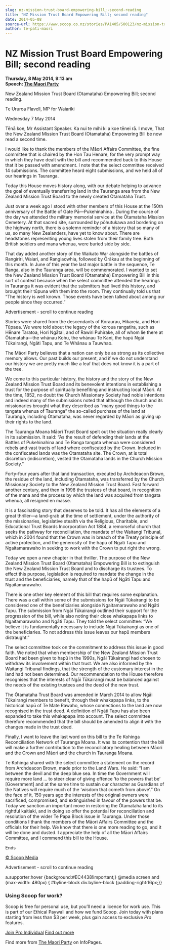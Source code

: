 ```yaml
---
slug: nz-mission-trust-board-empowering-bill;-second-reading
title: "NZ Mission Trust Board Empowering Bill; second reading"
date: 2014-05-08
source-url: https://www.scoop.co.nz/stories/PA1405/S00123/nz-mission-trust-board-empowering-bill-second-reading.htm
author: te-pati-maori
---
```

NZ Mission Trust Board Empowering Bill; second reading
======================================================

**Thursday, 8 May 2014, 9:13 am**  
**Speech: [The Maori Party](https://info.scoop.co.nz/The_Maori_Party)**

New Zealand Mission Trust Board (Otamataha) Empowering Bill; second reading.

Te Ururoa Flavell, MP for Waiariki

Wednesday 7 May 2014

Tēnā koe, Mr Assistant Speaker. Ka nui te mihi ki a koe tēnei rā. I move, That the New Zealand Mission Trust Board (Otamataha) Empowering Bill be now read a second time.

I would like to thank the members of the Māori Affairs Committee, the fine committee that is chaired by the Hon Tau Henare, for the very prompt way in which they have dealt with the bill and recommended back to this House that it be passed with amendment. I note that the select committee received 14 submissions. The committee heard eight submissions, and we held all of our hearings in Tauranga.

Today this House moves history along, with our debate helping to advance the goal of eventually transferring land in the Tauranga area from the New Zealand Mission Trust Board to the newly created Ōtamataha Trust.

Just over a week ago I stood with other members of this House at the 150th anniversary of the Battle of Gate Pā—Pukehinahina . During the course of the day we attended the military memorial service at the Ōtamataha Mission Cemetery. At that sacred site, surrounded by pōhutukawa and bordering on the highway north, there is a solemn reminder of a history that so many of us, so many New Zealanders, have yet to know about. There are headstones representing young lives stolen from their family tree. Both British soldiers and mana whenua, were buried side by side.

That day added another story of the Waikato War alongside the battles of Rangiriri, Waiari, and Rangiaowhia, followed by Ōrākau at the beginning of this month. In June of this year the last major battle in the sequence, Te Ranga, also in the Tauranga area, will be commemorated. I wanted to set the New Zealand Mission Trust Board (Otamataha) Empowering Bill in this sort of context because when the select committee attended the hearings in Tauranga it was evident that the submitters had lived this history, and brought their tūpuna with them into the room. They continually told us that “The history is well known. Those events have been talked about among our people since they occurred.”

Advertisement - scroll to continue reading





Stories were shared from the descendants of Koraurau, Hikareia, and Hori Tūpaea. We were told about the legacy of the koroua rangatira, such as Hēnare Taratoa, Hori Ngātai, and of Rawiri Puhirake, all of whom lie there at Ōtamataha—the whānau Kohu, the whānau Te Kani, the hapū Ngāi Tūkairangi, Ngāti Tapu, and Te Whānau a Tauwhao.

The Māori Party believes that a nation can only be as strong as its collective memory allows. Our past builds our present, and if we do not understand our history we are pretty much like a leaf that does not know it is a part of the tree.

We come to this particular history, the history and the story of the New Zealand Mission Trust Board and its benevolent intentions in establishing a trust for the purpose of spiritually benefiting and instructing local Māori. At the time, 1852, no doubt the Church Missionary Society had noble intentions and indeed many of the submissions noted that although the church and its missionaries brought what they described as “many good things to the tangata whenua of Tauranga” the so-called purchase of the land at Tauranga, including Ōtamataha, was never regarded by Māori as giving up their rights to the land.

The Tauranga Moana Māori Trust Board spelt out the situation really clearly in its submission. It said: “As the result of defending their lands at the Battles of Pukehinahina and Te Ranga tangata whenua were considered rebels and vast tracts of land where confiscated by the Crown. Included in the confiscated lands was the Otamataha site. The Crown, at is total discretion (indiscretion), vested the Otamataha lands in the Church Mission Society.”

Forty-four years after that land transaction, executed by Archdeacon Brown, the residue of the land, including Ōtamataha, was transferred by the Church Missionary Society to the New Zealand Mission Trust Board. Fast forward another century, and then in 1998 the trustees of that board, in recognition of the mana and the process by which the land was acquired from tangata whenua, all resigned en masse.

It is a fascinating story that deserves to be told. It has all the elements of a great thriller—a land-grab at the time of settlement, under the authority of the missionaries, legislative stealth via the Religious, Charitable, and Educational Trust Boards Incorporation Act 1884, a remorseful church that seeks the pathway for reconciliation, the mandate of the Waitangi Tribunal, which in 2004 found that the Crown was in breach of the Treaty principle of active protection, and the generosity of the hapū of Ngāti Tapu and Ngaitamarawaho in seeking to work with the Crown to put right the wrong.

Today we open a new chapter in that thriller. The purpose of the New Zealand Mission Trust Board (Otamataha) Empowering Bill is to extinguish the New Zealand Mission Trust Board and to discharge its trustees. To effect this purpose, legislation is required to mandate the change in the trust and the beneficiaries, namely that of the hapū of Ngāti Tapu and Ngaitamarawaho.

There is one other key element of this bill that requires some explanation. There was a call within some of the submissions for Ngāi Tūkairangi to be considered one of the beneficiaries alongside Ngaitamarawaho and Ngāti Tapu. The submission from Ngāi Tūkairangi outlined their support for the progression of the bill, while also noting their close whakapapa links to Ngaitamarawaho and Ngāti Tapu. They told the select committee: “We believe it is fundamentally necessary to include Ngāi Tūkairangi as one of the beneficiaries. To not address this issue leaves our hapū members distraught.”

The select committee took on the commitment to address this issue in good faith. We noted that when membership of the New Zealand Mission Trust Board had been given to hapū in the 1990s, Ngāi Tūkairangi had chosen to withdraw its involvement within that trust. We are also informed by the Waitangi Tribunal findings, that the strength of the customary interest in the land had not been determined. Our recommendation to the House therefore recognises that the interests of Ngāi Tūkairangi must be balanced against the needs of the existing trustees and the deed of the new trust.

The Ōtamataha Trust Board was amended in March 2014 to allow Ngāi Tūkairangi members to benefit, through their whakapapa links, to the historical hapū of Te Mate Rawaho, whose connections to the land are now recognised in the trust deed. A definition of Ngāti Tapu has also been expanded to take this whakapapa into account. The select committee therefore recommended that the bill should be amended to align it with the changes made in the trust deed.

Finally, I want to leave the last word on this bill to the Te Kohinga Reconciliation Network of Tauranga Moana. It was its contention that the bill will make a further contribution to the reconciliatory healing between Māori and the Crown and Māori and the church in Tauranga Moana.

Te Kohinga shared with the select committee a statement on the record from Archdeacon Brown, made prior to the Land Wars. He said: “I am between the devil and the deep blue sea. In time the Government will require more land … to steer clear of giving offence ‘to the powers that be’ \[Government\] and at the same time to sustain our character as Guardians of the Natives will require much of the ‘wisdom that cometh from above’.” On the face of it, 150 years ago the interests of the original owners were sacrificed, compromised, and extinguished in favour of the powers that be. Today we sanction an important move in restoring the Ōtamataha land to its rightful kaitiaki, and in doing so offer the potential for reconciliation and resolution of the wider Te Papa Block issue in Tauranga. Under those conditions I thank the members of the Māori Affairs Committee and the officials for their help. We know that there is one more reading to go, and it will be done and dusted. I appreciate the help of all the Māori Affairs Committee, and I commend this bill to the House.

Ends

[© Scoop Media](http://www.scoop.co.nz/about/terms.html)  

Advertisement - scroll to continue reading



a.supporter:hover {background:#EC4438!important;} @media screen and (max-width: 480px) { #byline-block div.byline-block {padding-right:16px;}}

### Using Scoop for work?

Scoop is free for personal use, but you’ll need a licence for work use. This is part of our Ethical Paywall and how we fund Scoop. Join today with plans starting from less than $3 per week, plus gain access to exclusive _Pro_ features.  
  
[Join Pro Individual](https://pro.scoop.co.nz/Individual/?from=ProIn24) [Find out more](https://pro.scoop.co.nz/using-scoop-for-work/?from=ProIn24)

Find more from [The Maori Party](https://info.scoop.co.nz/The_Maori_Party) on InfoPages.